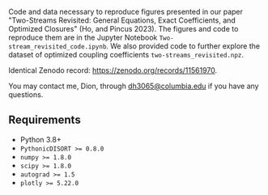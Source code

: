 Code and data necessary to reproduce figures presented in our paper 
"Two-Streams Revisited: General Equations, Exact Coefficients, and Optimized Closures" (Ho, and Pincus 2023).
The figures and code to reproduce them are in the Jupyter Notebook `Two-stream_revisited_code.ipynb`.
We also provided code to further explore the dataset of optimized coupling coefficients `two-streams_revisited.npz`.

Identical Zenodo record: https://zenodo.org/records/11561970.

You may contact me, Dion, through dh3065@columbia.edu if you have any questions.

## Requirements
* Python 3.8+
* `PythonicDISORT >= 0.8.0`
* `numpy >= 1.8.0`
* `scipy >= 1.8.0`
* `autograd >= 1.5`
* `plotly >= 5.22.0`
